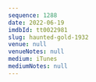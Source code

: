 ```yaml
---
sequence: 1288
date: 2022-06-19
imdbId: tt0022981
slug: haunted-gold-1932
venue: null
venueNotes: null
medium: iTunes
mediumNotes: null
---
```

